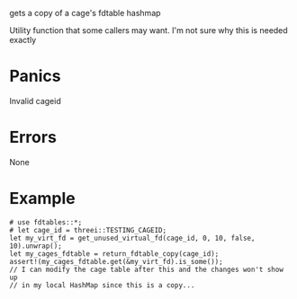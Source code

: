 gets a copy of a cage's fdtable hashmap

Utility function that some callers may want.  I'm not sure why this is 
needed exactly

# Panics
  Invalid cageid

# Errors
  None

# Example
```
# use fdtables::*;
# let cage_id = threei::TESTING_CAGEID;
let my_virt_fd = get_unused_virtual_fd(cage_id, 0, 10, false, 10).unwrap();
let my_cages_fdtable = return_fdtable_copy(cage_id);
assert!(my_cages_fdtable.get(&my_virt_fd).is_some());
// I can modify the cage table after this and the changes won't show up
// in my local HashMap since this is a copy...
```
